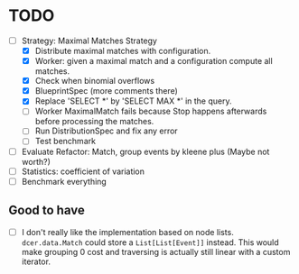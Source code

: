 # TODO

- [ ] Strategy: Maximal Matches Strategy
  - [x] Distribute maximal matches with configuration.
  - [x] Worker: given a maximal match and a configuration compute all matches.
  - [x] Check when binomial overflows
  - [x] BlueprintSpec (more comments there)
  - [x] Replace 'SELECT *' by 'SELECT MAX *' in the query.
  - [ ] Worker MaximalMatch fails because Stop happens afterwards before processing the matches.
  - [ ] Run DistributionSpec and fix any error
  - [ ] Test benchmark 
- [ ] Evaluate Refactor: Match, group events by kleene plus (Maybe not worth?)
- [ ] Statistics: coefficient of variation
- [ ] Benchmark everything

## Good to have

- [ ] I don't really like the implementation based on node lists. 
`dcer.data.Match` could store a `List[List[Event]]` instead.
This would make grouping 0 cost and traversing is actually still linear with a custom iterator.